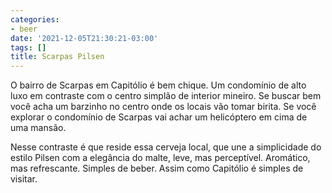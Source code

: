 ```yaml
---
categories:
- beer
date: '2021-12-05T21:30:21-03:00'
tags: []
title: Scarpas Pilsen
---
```


O bairro de Scarpas em Capitólio é bem chique. Um condomínio de alto luxo em contraste com o centro simplão de interior mineiro. Se buscar bem você acha um barzinho no centro onde os locais vão tomar birita. Se você explorar o condomínio de Scarpas vai achar um helicóptero em cima de uma mansão.

Nesse contraste é que reside essa cerveja local, que une a simplicidade do estilo Pilsen com a elegância do malte, leve, mas perceptível. Aromático, mas refrescante. Simples de beber. Assim como Capitólio é simples de visitar.
